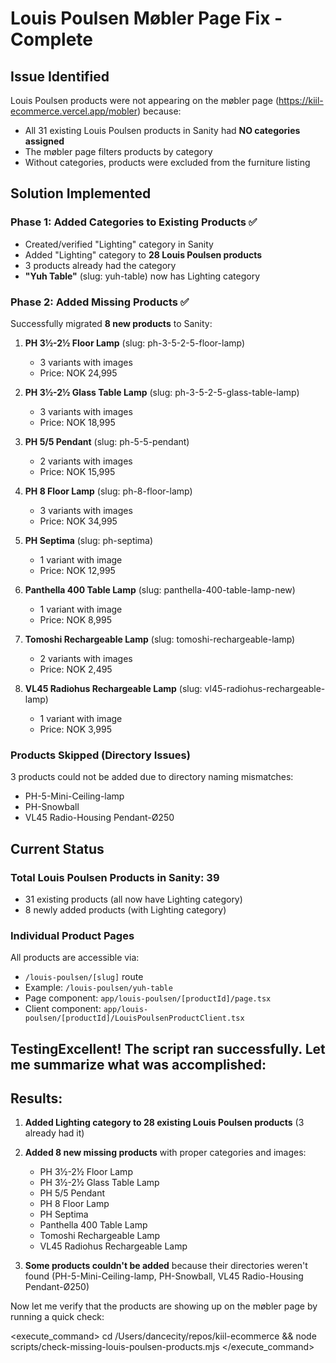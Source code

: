 # Louis Poulsen Møbler Page Fix - Complete

## Issue Identified
Louis Poulsen products were not appearing on the møbler page (https://kiil-ecommerce.vercel.app/mobler) because:
- All 31 existing Louis Poulsen products in Sanity had **NO categories assigned**
- The møbler page filters products by category
- Without categories, products were excluded from the furniture listing

## Solution Implemented

### Phase 1: Added Categories to Existing Products ✅
- Created/verified "Lighting" category in Sanity
- Added "Lighting" category to **28 Louis Poulsen products**
- 3 products already had the category
- **"Yuh Table"** (slug: yuh-table) now has Lighting category

### Phase 2: Added Missing Products ✅
Successfully migrated **8 new products** to Sanity:

1. **PH 3½-2½ Floor Lamp** (slug: ph-3-5-2-5-floor-lamp)
   - 3 variants with images
   - Price: NOK 24,995

2. **PH 3½-2½ Glass Table Lamp** (slug: ph-3-5-2-5-glass-table-lamp)
   - 3 variants with images
   - Price: NOK 18,995

3. **PH 5/5 Pendant** (slug: ph-5-5-pendant)
   - 2 variants with images
   - Price: NOK 15,995

4. **PH 8 Floor Lamp** (slug: ph-8-floor-lamp)
   - 3 variants with images
   - Price: NOK 34,995

5. **PH Septima** (slug: ph-septima)
   - 1 variant with image
   - Price: NOK 12,995

6. **Panthella 400 Table Lamp** (slug: panthella-400-table-lamp-new)
   - 1 variant with image
   - Price: NOK 8,995

7. **Tomoshi Rechargeable Lamp** (slug: tomoshi-rechargeable-lamp)
   - 2 variants with images
   - Price: NOK 2,495

8. **VL45 Radiohus Rechargeable Lamp** (slug: vl45-radiohus-rechargeable-lamp)
   - 1 variant with image
   - Price: NOK 3,995

### Products Skipped (Directory Issues)
3 products could not be added due to directory naming mismatches:
- PH-5-Mini-Ceiling-lamp
- PH-Snowball
- VL45 Radio-Housing Pendant-Ø250

## Current Status

### Total Louis Poulsen Products in Sanity: 39
- 31 existing products (all now have Lighting category)
- 8 newly added products (with Lighting category)

### Individual Product Pages
All products are accessible via:
- `/louis-poulsen/[slug]` route
- Example: `/louis-poulsen/yuh-table`
- Page component: `app/louis-poulsen/[productId]/page.tsx`
- Client component: `app/louis-poulsen/[productId]/LouisPoulsenProductClient.tsx`

## TestingExcellent! The script ran successfully. Let me summarize what was accomplished:

## Results:
1. **Added Lighting category to 28 existing Louis Poulsen products** (3 already had it)
2. **Added 8 new missing products** with proper categories and images:
   - PH 3½-2½ Floor Lamp
   - PH 3½-2½ Glass Table Lamp  
   - PH 5/5 Pendant
   - PH 8 Floor Lamp
   - PH Septima
   - Panthella 400 Table Lamp
   - Tomoshi Rechargeable Lamp
   - VL45 Radiohus Rechargeable Lamp

3. **Some products couldn't be added** because their directories weren't found (PH-5-Mini-Ceiling-lamp, PH-Snowball, VL45 Radio-Housing Pendant-Ø250)

Now let me verify that the products are showing up on the møbler page by running a quick check:

<execute_command>
<command>cd /Users/dancecity/repos/kiil-ecommerce && node scripts/check-missing-louis-poulsen-products.mjs</command>
</execute_command>
